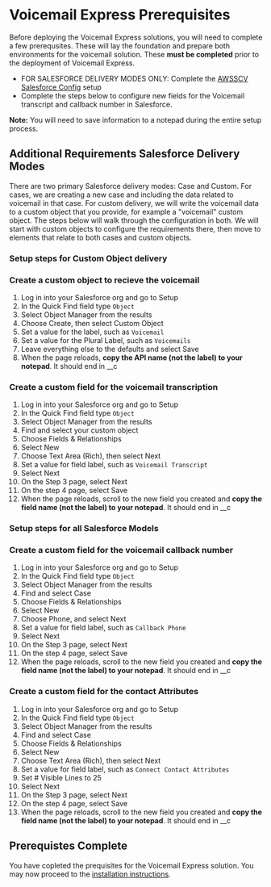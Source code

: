# Voicemail Express Prerequisites
Before deploying the Voicemail Express solutions, you will need to complete a few prerequsites. These will lay the foundation and prepare both environments for the voicemail solution. These **must be completed** prior to the deployment of Voicemail Express.
- FOR SALESFORCE DELIVERY MODES ONLY: Complete the [AWSSCV Salesforce Config](../../../Common/AWSSCV-SalesforceConfig) setup
- Complete the steps below to configure new fields for the Voicemail transcript and callback number in Salesforce.

**Note:** You will need to save information to a notepad during the entire setup process.

## Additional Requirements Salesforce Delivery Modes
There are two primary Salesforce delivery modes: Case and Custom. For cases, we are creating a new case and including the data related to voicemail in that case. For custom delivery, we will write the voicemail data to a custom object that you provide, for example a "voicemail" custom object. The steps below will walk through the configuration in both. We will start with custom objects to configure the requirements there, then move to elements that relate to both cases and custom objects.

### Setup steps for Custom Object delivery
### Create a custom object to recieve the voicemail
1.	Log in into your Salesforce org and go to Setup
2.	In the Quick Find field type `Object`
3.	Select Object Manager from the results
4.  Choose Create, then select Custom Object
5.  Set a value for the label, such as `Voicemail`
6.  Set a value for the Plural Label, such as `Voicemails`
7.  Leave everything else to the defaults and select Save
8.	When the page reloads, **copy the API name (not the label) to your notepad**. It should end in __c

### Create a custom field for the voicemail transcription
1.	Log in into your Salesforce org and go to Setup
2.	In the Quick Find field type `Object`
3.	Select Object Manager from the results
4.	Find and select your custom object
5.	Choose Fields & Relationships
6.	Select New
7.	Choose Text Area (Rich), then select Next
8.	Set a value for field label, such as `Voicemail Transcript`
9.	Select Next
10.	On the Step 3 page, select Next
11.	On the step 4 page, select Save
12.	When the page reloads, scroll to the new field you created and **copy the field name (not the label) to your notepad**. It should end in __c

### Setup steps for all Salesforce Models
### Create a custom field for the voicemail callback number
1.	Log in into your Salesforce org and go to Setup
2.	In the Quick Find field type `Object`
3.	Select Object Manager from the results
4.	Find and select Case
5.	Choose Fields & Relationships
6.	Select New
7.	Choose Phone, and select Next
8.	Set a value for field label, such as `Callback Phone`
9.	Select Next
10.	On the Step 3 page, select Next
11.	On the step 4 page, select Save
12.	When the page reloads, scroll to the new field you created and **copy the field name (not the label) to your notepad**. It should end in __c

### Create a custom field for the contact Attributes
1.	Log in into your Salesforce org and go to Setup
2.	In the Quick Find field type `Object`
3.	Select Object Manager from the results
4.	Find and select Case
5.	Choose Fields & Relationships
6.	Select New
7.	Choose Text Area (Rich), then select Next
8.	Set a value for field label, such as `Connect Contact Attributes`
9.	Set # Visible Lines to 25
10.	Select Next
11.	On the Step 3 page, select Next
12.	On the step 4 page, select Save
13.	When the page reloads, scroll to the new field you created and **copy the field name (not the label) to your notepad**. It should end in __c



## Prerequistes Complete
You have copleted the prequisites for the Voicemail Express solution. You may now proceed to the [installation instructions](vmx_installation_instructions.md).
